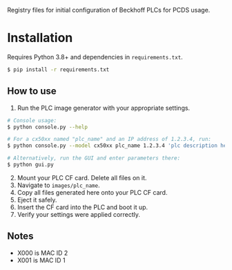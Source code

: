 Registry files for initial configuration of Beckhoff PLCs for PCDS usage.

Installation
============

Requires Python 3.8+ and dependencies in ``requirements.txt``.

```bash
$ pip install -r requirements.txt
```

How to use
----------

1. Run the PLC image generator with your appropriate settings.
```bash
# Console usage:
$ python console.py --help

# For a cx50xx named "plc_name" and an IP address of 1.2.3.4, run:
$ python console.py --model cx50xx plc_name 1.2.3.4 'plc description here'` 

# Alternatively, run the GUI and enter parameters there:
$ python gui.py
```
2. Mount your PLC CF card. Delete all files on it.
3. Navigate to ``images/plc_name``.
4. Copy all files generated here onto your PLC CF card.
5. Eject it safely.
6. Insert the CF card into the PLC and boot it up.
7. Verify your settings were applied correctly.

Notes
-----

* X000 is MAC ID 2
* X001 is MAC ID 1
